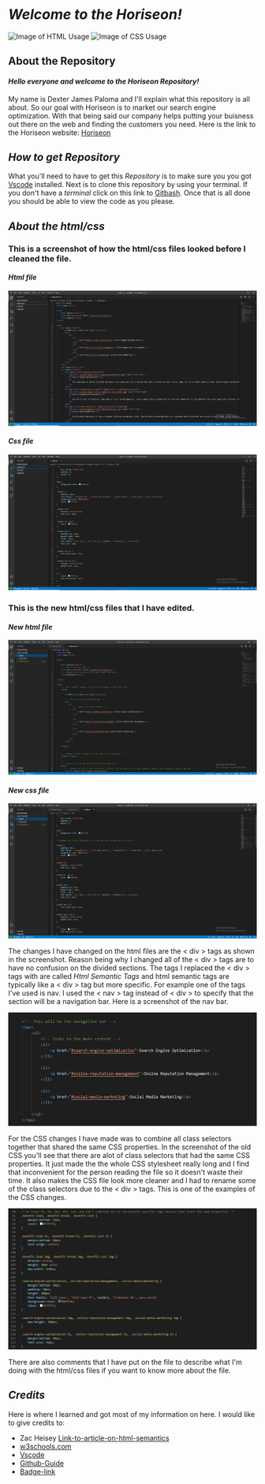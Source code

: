 # ***Welcome to the Horiseon!*** 

![Image of HTML Usage](https://img.shields.io/badge/HTML-61.2%25-red)
![Image of CSS Usage](https://img.shields.io/badge/CSS-38.8%25-purple)

## **About the Repository**

#### *Hello everyone and welcome to the Horiseon Repository!* 

My name is Dexter James Paloma and I'll explain what this repository is all about. So our goal with Horiseon is to market our search engine optimization. With that being said our company helps putting your buisness out there on the web and finding the customers you need.
Here is the link to the Horiseon website: [Horiseon](https://shoyu808.github.io/lead-the-way/)

## *How to get Repository*

What you'll need to have to get this *Repository* is to make sure you you got [Vscode](code.visualstudio.com) installed. Next is to clone this repository by using your terminal. If you don't have a *terminal* click on this link to [Gitbash](https://git-scm.com/downloads). Once that is all done you should be able to view the code as you please.

## *About the html/css*

### This is a screenshot of how the html/css files looked before I cleaned the file.

#### *Html file*
![Image-of-html](https://github.com/Shoyu808/lead-the-way/blob/main/assets/images/Screenshot%20(4).png?raw=true)

#### *Css file*
![Image-of-css](https://github.com/Shoyu808/lead-the-way/blob/main/assets/images/Screenshot%20(5).png?raw=true)


### This is the new html/css files that I have edited.

#### *New html file*
![Image-of-new-html](https://github.com/Shoyu808/lead-the-way/blob/main/assets/images/Screenshot%20(6).png?raw=true)

#### *New css file*
![Image-of-new-css](https://github.com/Shoyu808/lead-the-way/blob/main/assets/images/Screenshot%20(7).png?raw=true)

The changes I have changed on the html files are the < div > tags as shown in the screenshot. Reason being why I changed all of the < div > tags are to have no confusion on the divided sections. The tags I replaced the < div > tags with are called *Html Semantic Tags* and html semantic tags are typically like a < div > tag but more specific. For example one of the tags I've used is nav. I used the < nav > tag instead of < div > to specify that the section will be a navigation bar. Here is a screenshot of the nav bar.

![Image-of-nav-bar](https://github.com/Shoyu808/lead-the-way/blob/main/assets/images/Screenshot%20(8).png?raw=true)

For the CSS changes I have made was to combine all class selectors together that shared the same CSS properties. In the screenshot of the old CSS you'll see that there are alot of class selectors that had the same CSS properties. It just made the the whole CSS stylesheet really long and I find that inconvenient for the person reading the file so it doesn't waste their time. It also makes the CSS file look more cleaner and I had to rename some of the class selectors due to the < div > tags. This is one of the examples of the CSS changes.

![Image-of-css-changes](https://github.com/Shoyu808/lead-the-way/blob/main/assets/images/Screenshot%20(9).png?raw=true)

There are also comments that I have put on the file to describe what I'm doing with the html/css files if you want to know more about the file.

## *Credits*

Here is where I learned and got most of my information on here. 
I would like to give credits to:

* Zac Heisey [Link-to-article-on-html-semantics](https://medium.com/@zac_heisey/7-alternatives-to-the-div-html-tag-7c888c7b5036)
* [w3schools.com](https://w3schools.com)
* [Vscode](code.visualstudio.com)
* [Github-Guide](https://guides.github.com/features/mastering-markdown/)
* [Badge-link](https://shields.io/)

 








